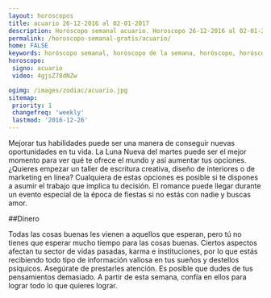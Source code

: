 ```yaml
---
layout: horoscopos
title: acuario 26-12-2016 al 02-01-2017 
description: Horóscopo semanal acuario. Horoscopo 26-12-2016 al 02-01-2017. Horoscopos univision gratis
permalink: /horoscopo-semanal-gratis/acuario/
home: FALSE
keywords: horóscopo semanal, horóscopo de la semana, horóscopo, horóscopo gratis,horóscopos, horóscopo esperanza gracia, horoscopos acuario la semana, horóscopos gratis, Tarot, Astrologia, Zodíaco, acuario, horoscopo gratis
horoscopo:
 signo: acuario
 video: 4gjsZ78dNZw

ogimg: /images/zodiac/acuario.jpg
sitemap:
 priority: 1
 changefreq: 'weekly'
 lastmod: '2016-12-26'
---
```



Mejorar tus habilidades puede ser una manera de conseguir nuevas oportunidades en tu vida. La Luna Nueva del martes puede ser el mejor momento para ver qué te ofrece el mundo y así aumentar tus opciones. ¿Quieres empezar un taller de escritura creativa, diseño de interiores o de marketing en línea? Cualquiera de estas opciones es posible si te dispones a asumir el trabajo que implica tu decisión. El romance puede llegar durante un evento especial de la época de fiestas si no estás con nadie y buscas amor.

##Dinero

Todas las cosas buenas les vienen a aquellos que esperan, pero tú no tienes que esperar mucho tiempo para las cosas buenas. Ciertos aspectos afectan tu sector de vidas pasadas, karma e instituciones, por lo que estás recibiendo todo tipo de información valiosa en tus sueños y destellos psíquicos. Asegúrate de prestarles atención. Es posible que dudes de tus pensamientos demasiado. A partir de esta semana, confía en ellos para lograr todo lo que quieres lograr.